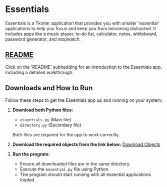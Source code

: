 # Essentials

Essentials is a Tkinter application that provides you with smaller 'essential' applications to help you focus and keep you from becoming distracted. It includes apps like a music player, to-do list, calculator, notes, whiteboard, password generator, and stopwatch.

## [README](https://docs.google.com/presentation/d/167yQcoSSCJdbh0iFlXM6PY3k-sy4MoF2BZiNnE8S0I8/edit?usp=sharing)

Click on the 'README' subhedding for an introduction to the Essentials app, including a detailed walkthrough.

## Downloads and How to Run

Follow these steps to get the Essentials app up and running on your system:

1. **Download both Python files:**
   - `essentials.py` (Main file)
   - `directory.py` (Secondary file)
   
   Both files are required for the app to work correctly.

2. **Download the required objects from the link below:**
   [Download Objects](https://drive.google.com/drive/folders/1hORf9hkxLKWlz67XhN3PIso91oildQAk?usp=drive_link)

3. **Run the program:**
   - Ensure all downloaded files are in the same directory.
   - Execute the `essential.py` file using Python.
   - The program should start running with all essential applications loaded.
